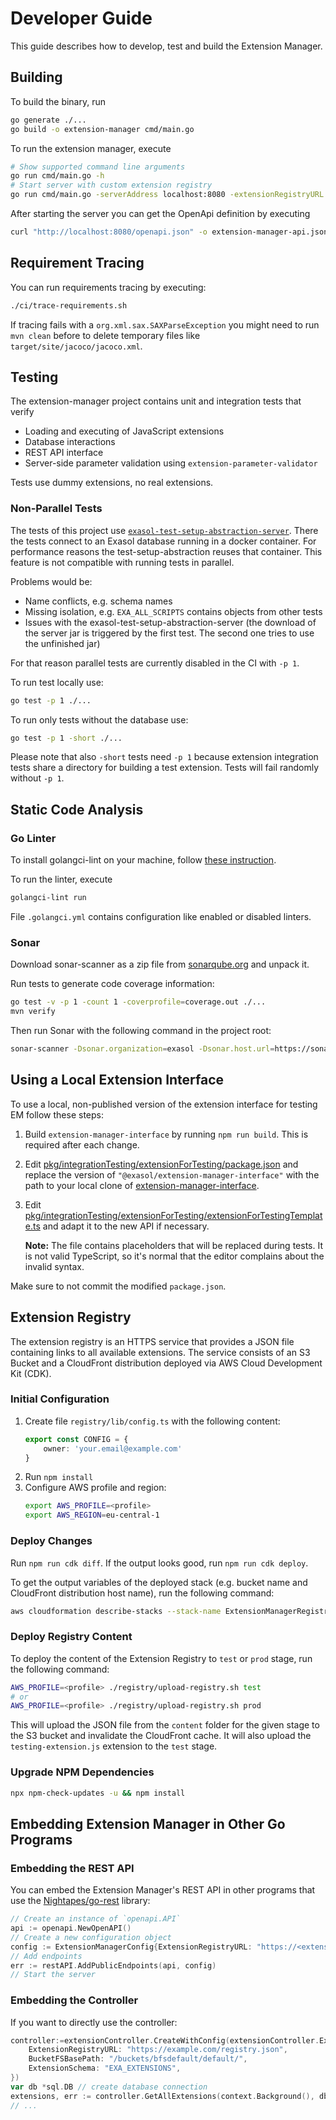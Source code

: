 # Developer Guide

This guide describes how to develop, test and build the Extension Manager.

## Building

To build the binary, run

```sh
go generate ./...
go build -o extension-manager cmd/main.go
```

To run the extension manager, execute

```sh
# Show supported command line arguments
go run cmd/main.go -h
# Start server with custom extension registry
go run cmd/main.go -serverAddress localhost:8080 -extensionRegistryURL /path/to/extensions/
```

After starting the server you can get the OpenApi definition by executing

```sh
curl "http://localhost:8080/openapi.json" -o extension-manager-api.json
```

## Requirement Tracing

You can run requirements tracing by executing:

```sh
./ci/trace-requirements.sh
```

If tracing fails with a `org.xml.sax.SAXParseException` you might need to run `mvn clean` before to delete temporary files like `target/site/jacoco/jacoco.xml`.

## Testing

The extension-manager project contains unit and integration tests that verify
* Loading and executing of JavaScript extensions
* Database interactions
* REST API interface
* Server-side parameter validation using `extension-parameter-validator`

Tests use dummy extensions, no real extensions.

### Non-Parallel Tests

The tests of this project use [`exasol-test-setup-abstraction-server`](https://github.com/exasol/exasol-test-setup-abstraction-server/). There the tests connect to an Exasol database running in a docker container. For performance reasons the test-setup-abstraction reuses that container. This feature is not compatible with running tests in parallel.

Problems would be:

* Name conflicts, e.g. schema names
* Missing isolation, e.g. `EXA_ALL_SCRIPTS` contains objects from other tests
* Issues with the exasol-test-setup-abstraction-server (the download of the server jar is triggered by the first test. The second one tries to use the unfinished jar)

For that reason parallel tests are currently disabled in the CI with `-p 1`.

To run test locally use:

```sh
go test -p 1 ./...
```

To run only tests without the database use:

```sh
go test -p 1 -short ./...
```

Please note that also `-short` tests need `-p 1` because extension integration tests share a directory for building a test extension. Tests will fail randomly without `-p 1`.

## Static Code Analysis

### Go Linter

To install golangci-lint on your machine, follow [these instruction](https://golangci-lint.run/usage/install/#local-installation).

To run the linter, execute

```sh
golangci-lint run
```

File `.golangci.yml` contains configuration like enabled or disabled linters.

### Sonar

Download sonar-scanner as a zip file from [sonarqube.org](https://docs.sonarqube.org/latest/analysis/scan/sonarscanner/) and unpack it.

Run tests to generate code coverage information:

```sh
go test -v -p 1 -count 1 -coverprofile=coverage.out ./...
mvn verify
```

Then run Sonar with the following command in the project root:

```sh
sonar-scanner -Dsonar.organization=exasol -Dsonar.host.url=https://sonarcloud.io -Dsonar.login=$SONAR_TOKEN
```

## Using a Local Extension Interface

To use a local, non-published version of the extension interface for testing EM follow these steps:

1. Build `extension-manager-interface` by running `npm run build`. This is required after each change.
2. Edit [pkg/integrationTesting/extensionForTesting/package.json](./../pkg/integrationTesting/extensionForTesting/package.json) and replace the version of `"@exasol/extension-manager-interface"` with the path to your local clone of [extension-manager-interface](https://github.com/exasol/extension-manager-interface).
3. Edit [pkg/integrationTesting/extensionForTesting/extensionForTestingTemplate.ts](./../pkg/integrationTesting/extensionForTesting/extensionForTestingTemplate.ts) and adapt it to the new API if necessary.

   **Note:** The file contains placeholders that will be replaced during tests. It is not valid TypeScript, so it's normal that the editor complains about the invalid syntax.

Make sure to not commit the modified `package.json`.

## Extension Registry

The extension registry is an HTTPS service that provides a JSON file containing links to all available extensions. The service consists of an S3 Bucket and a CloudFront distribution deployed via AWS Cloud Development Kit (CDK).

### Initial Configuration

1. Create file `registry/lib/config.ts` with the following content:
    ```ts
    export const CONFIG = {
        owner: 'your.email@example.com'
    }
    ```
2. Run `npm install`
3. Configure AWS profile and region:
    ```sh
    export AWS_PROFILE=<profile>
    export AWS_REGION=eu-central-1
    ```

### Deploy Changes

Run `npm run cdk diff`. If the output looks good, run `npm run cdk deploy`.

To get the output variables of the deployed stack (e.g. bucket name and CloudFront distribution host name), run the following command:

```sh
aws cloudformation describe-stacks --stack-name ExtensionManagerRegistry --query "Stacks[0].Outputs[].{key:ExportName,value:OutputValue}"
```

### Deploy Registry Content

To deploy the content of the Extension Registry to `test` or `prod` stage, run the following command:

```sh
AWS_PROFILE=<profile> ./registry/upload-registry.sh test
# or
AWS_PROFILE=<profile> ./registry/upload-registry.sh prod
```

This will upload the JSON file from the `content` folder for the given stage to the S3 bucket and invalidate the CloudFront cache. It will also upload the `testing-extension.js` extension to the `test` stage.

### Upgrade NPM Dependencies

```sh
npx npm-check-updates -u && npm install
```

## Embedding Extension Manager in Other Go Programs

### Embedding the REST API

You can embed the Extension Manager's REST API in other programs that use the [Nightapes/go-rest](https://github.com/Nightapes/go-rest) library:

```go
// Create an instance of `openapi.API`
api := openapi.NewOpenAPI()
// Create a new configuration object
config := ExtensionManagerConfig{ExtensionRegistryURL: "https://<extension-registry>"}
// Add endpoints
err := restAPI.AddPublicEndpoints(api, config)
// Start the server
```

### Embedding the Controller

If you want to directly use the controller:

```go
controller:=extensionController.CreateWithConfig(extensionController.ExtensionManagerConfig{
    ExtensionRegistryURL: "https://example.com/registry.json", 
    BucketFSBasePath: "/buckets/bfsdefault/default/",
    ExtensionSchema: "EXA_EXTENSIONS",
})
var db *sql.DB // create database connection
extensions, err := controller.GetAllExtensions(context.Background(), db)
// ...
```
